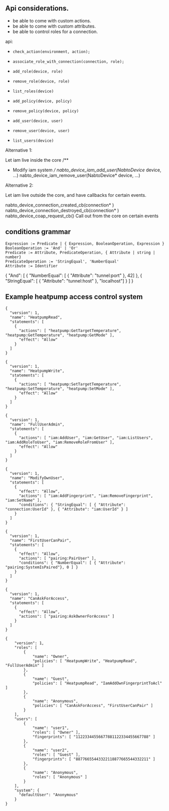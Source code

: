 ## Api considerations.

  * be able to come with custom actions.
  * be able to come with custom attributes.
  * be able to control roles for a connection.

api:
  * `check_action(environment, action);`
  * `associate_role_with_connection(connection, role);`

  * `add_role(device, role)`
  * `remove_role(device, role)`
  * `list_roles(device)`
  * `add_policy(device, policy)`
  * `remove_policy(device, policy)`
  * `add_user(device, user)`
  * `remove_user(device, user)`
  * `list_users(device)`


Alternative 1:

Let iam live inside the core
/**
 * Modify iam system
 */
nabto_device_iam_add_user(NabtoDevice* device, ...)
nabto_device_iam_remove_user(NabtoDevice* device, ...)

Alternative 2:

Let iam live outside the core, and have callbacks for certain events.

nabto_device_connection_created_cb(connection* )
nabto_device_connection_destroyed_cb(connection* )
nabto_device_coap_request_cb()
Call out from the core on certain events


## conditions grammar


```
Expression := Predicate | { Expression, BooleanOperation, Expression }
BooleanOperation := 'And' | 'Or'
Predicate := Attribute, PredicateOperation, { Attribute | string | number}
PredicateOperation := 'StringEqual', 'NumberEqual'
Attribute := Identifier
```


{
    "And": [ { "NumberEqual": [ { "Attribute": "tunnel:port" }, 42] },
             { "StringEqual": [ { "Attribute": "tunnel:host" }, "localhost"] } ]
}



## Example heatpump access control system

```
{
  "version": 1,
  "name": "HeatpumpRead",
  "statements": [
    {
      "actions": [ "heatpump:GetTargetTemperature", "heatpump:GetTemperature", "heatpump:GetMode" ],
      "effect": "Allow"
    }
  ]
}
```

```
{
  "version": 1,
  "name": "HeatpumpWrite",
  "statements": [
    {
      "actions": [ "heatpump:SetTargetTemperature", "heatpump:SetTemperature", "heatpump:SetMode" ],
      "effect": "Allow"
    }
  ]
}
```

```
{
  "version": 1,
  "name": "FullUserAdmin",
  "statements": [
    {
      "actions": [ "iam:AddUser", "iam:GetUser", "iam:ListUsers", "iam:AddRoleToUser", "iam:RemoveRoleFromUser" ],
      "effect": "Allow"
    }
  ]
}
```

```
{
  "version": 1,
  "name": "ModifyOwnUser",
  "statements": [
    {
      "effect": "Allow",
      "actions": [ "iam:AddFingerprint", "iam:RemoveFingerprint", "iam:SetName" ],
      "conditions": { "StringEqual": [ { "Attribute": "connection:UserId" }, { "Attribute": "iam:UserId" } ]
    }
  ]
}
```

```
{
  "version": 1,
  "name": "FirstUserCanPair",
  "statements": [
    {
      "effect": "Allow",
      "actions": [ "pairing:PairUser" ],
      "conditions": { "NumberEqual": [ { "Attribute": "pairing:SystemIsPaired"}, 0 ] }
    }
  ]
}
```

```
{
  "version": 1,
  "name": "CanAskForAccess",
  "statements": [
    {
      "effect": "Allow",
      "actions": [ "pairing:AskOwnerForAccess" ]
    }
  ]
}
```

```
{
    "version": 1,
    "roles": [
        {
            "name": "Owner",
            "policies": [ "HeatpumpWrite", "HeatpumpRead", "FullUserAdmin" ]
        },
        {
            "name": "Guest",
            "policies": [ "HeatpumpRead", "IamAddOwnFingerprintToAcl" ]
        },
        {
            "name": "Anonymous",
            "policies": [ "CanAskForAccess", "FirstUserCanPair" ]
        }
    ],
    "users": [
        {
            "name": "user1",
            "roles": [ "Owner" ],
            "fingerprints": [ "11223344556677881122334455667788" ]
        },
        {
            "name": "user2",
            "roles": [ "Guest" ],
            "fingerprints": [ "88776655443322118877665544332211" ]
        },
        {
            "name": "Anonymous",
            "roles": [ "Anonymous" ]
        }
    ],
    "system": {
      "defaultUser": "Anonymous"
    }
}
```

